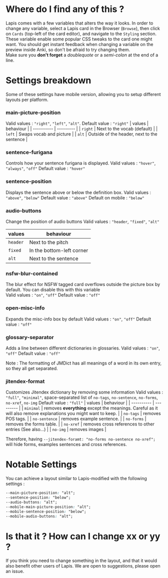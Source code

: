 # Where do I find any of this ?

Lapis comes with a few variables that alters the way it looks. In order to change any variable, select a Lapis card in the Browser (`Browse`), then click on `Cards` (top-left of the card editor), and navigate to the `Styling` section.  
These variable enable some popular CSS tweaks to the card one might want.
You should get instant feedback when changing a variable on the preview inside Anki, so don't be afraid to try changing them.  
Make sure you **don't forget** a _doublequote_ or a _semi-colon_ at the end of a line.

# Settings breakdown

Some of these settings have mobile version, allowing you to setup different layouts per platform.

### main-picture-position

Valid values : `"right"`, `"left"`, `"alt"`.
Default value : `"right"`
| values | behaviour |
| ---------- | --------- |
| `right` | Next to the vocab (default) |
| `left` | Swaps vocab and picture |
| `alt` | Outside of the header, next to the sentence |

### sentence-furigana

Controls how your sentence furigana is displayed.
Valid values : `"hover"`, `"always"`, `"off"`
Default value : `"hover"`

### sentence-position

Displays the sentence above or below the definition box.
Valid values : `"above"`, `"below"`
Default value : `"above"`
Default on mobile  : `"below"`

### audio-buttons

Change the position of audio buttons
Valid values : `"header`, `"fixed"`, `"alt"`

| values | behaviour |
| ---------- | --------- |
| `header` | Next to the pitch |
| `fixed` | In the bottom-left corner |
| `alt` | Next to the sentence |

### nsfw-blur-contained

The blur effect for NSFW tagged card overflows outside the picture box by default. You can disable this with this variable  
Valid values : `"on"`, `"off"`
Default value : `"off"`

### open-misc-info

Expands the misc-info box by default
Valid values : `"on"`, `"off"`
Default value : `"off"`

### glossary-separator

Adds a line between different dictionaries in glossaries.
Valid values : `"on"`, `"off"`
Default value : `"off"`

Note : The formatting of JMDict has all meanings of a word in its own entry, so they all get separated.

### jitendex-format

Customizes Jitendex dictionary by removing some information
Valid values : `"full"`, `"minimal"`, space-separated list of `no-tags`, `no-sentence`, `no-forms`, `no-xref`, `no-img`
Default value : `"full"`
| values | behaviour |
| ---------- | --------- |
| `minimal` | removes **everything** except the meanings. Careful as it will also remove explanations you might want to keep. |
| `no-tags` | removes POS tags. |
| `no-sentence` | removes example sentence. |
| `no-forms` | removes the forms table. |
| `no-xref` | removes cross references to other entries (See also...) |
| `no-img` | removes images |

Therefore, having `--jitendex-foramt: "no-forms no-sentence no-xref";` will hide forms, examples sentences and cross references.

# Notable Settings

You can achieve a layout similar to Lapis-modified with the following settings :
```css
--main-picture-position: "alt";
--sentence-position: "below";
--audio-buttons: "alt";
--mobile-main-picture-position: "alt";
--mobile-sentence-position: "below";
--mobile-audio-buttons: "alt";
```

# Is that it ? How can I change xx or yy ?

If you think you need to change something in the layout, and that it would also benefit other users of Lapis. We are open to suggestions, please open an issue.